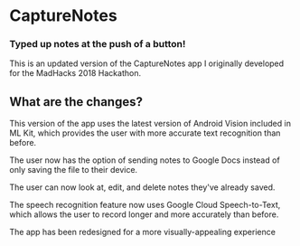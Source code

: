 # CaptureNotes
### Typed up notes at the push of a button!

This is an updated version of the CaptureNotes app I originally developed for the MadHacks 2018 Hackathon.

## What are the changes?
This version of the app uses the latest version of Android Vision included in ML Kit, which provides the user with more accurate text recognition than before.

The user now has the option of sending notes to Google Docs instead of only saving the file to their device.

The user can now look at, edit, and delete notes they've already saved.

The speech recognition feature now uses Google Cloud Speech-to-Text, which allows the user to record longer and more accurately than before.

The app has been redesigned for a more visually-appealing experience
